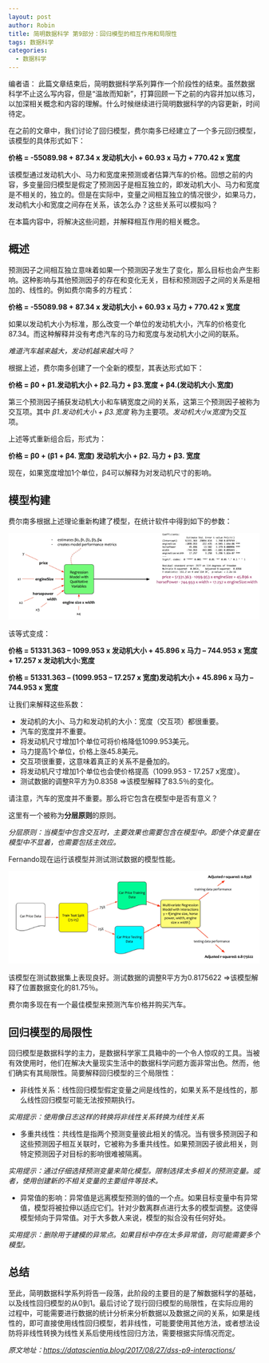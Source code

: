 ```yaml
---
layout: post
author: Robin
title: 简明数据科学 第9部分：回归模型的相互作用和局限性
tags: 数据科学
categories:
  - 数据科学 
--- 
```


编者语：
	此篇文章结束后，简明数据科学系列算作一个阶段性的结束。虽然数据科学不止这么写内容，但是“温故而知新”，打算回顾一下之前的内容并加以练习，以加深相关概念和内容的理解。什么时候继续进行简明数据科学的内容更新，时间待定。

在之前的文章中，我们讨论了回归模型，费尔南多已经建立了一个多元回归模型，该模型的具体形式如下：

**价格 = -55089.98 + 87.34 x 发动机大小 + 60.93 x 马力 + 770.42 x 宽度**

该模型通过发动机大小、马力和宽度来预测或者估算汽车的价格。回想之前的内容，多变量回归模型是假定了预测因子是相互独立的，即发动机大小、马力和宽度是不相关的，独立的。但是在实际中，变量之间相互独立的情况很少，如果马力，发动机大小和宽度之间存在关系，该怎么办？这些关系可以模拟吗？

在本篇内容中，将解决这些问题，并解释相互作用的相关概念。

## 概述

预测因子之间相互独立意味着如果一个预测因子发生了变化，那么目标也会产生影响。这种影响与其他预测因子的存在和变化无关，目标和预测因子之间的关系是相加的、线性的。例如费尔南多的方程式：

**价格 = -55089.98 + 87.34 x 发动机大小 + 60.93 x 马力 + 770.42 x 宽度**

如果以发动机大小为标准，那么改变一个单位的发动机大小，汽车的价格变化87.34。而这种解释并没有考虑汽车的马力和宽度与发动机大小之间的联系。

*难道汽车越来越大，发动机越来越大吗？*

根据上述，费尔南多创建了一个全新的模型，其表达形式如下：

**价格 = β0 + β1.发动机大小 + β2.马力 + β3.宽度 + β4.(发动机大小.宽度)**

第三个预测因子捕获发动机大小和车辆宽度之间的关系，这第三个预测因子被称为交互项。其中 *β1.发动机大小 + β3.宽度* 称为主要项。*发动机大小x宽度*为交互项。

上述等式重新组合后，形式为：

**价格 = β0 + (β1 + β4. 宽度) 发动机大小 + β2. 马力 + β3. 宽度**

现在，如果宽度增加1个单位，β4可以解释为对发动机尺寸的影响。

## 模型构建

费尔南多根据上述理论重新构建了模型，在统计软件中得到如下的参数：

![](/assets/simple_data_science/9/draggedimage9.png)

该等式变成：

**价格 = 51331.363 – 1099.953 x 发动机大小 + 45.896 x 马力 – 744.953 x 宽度 + 17.257 x 发动机大小:宽度**

**价格 = 51331.363 – (1099.953 – 17.257 x 宽度)发动机大小 + 45.896 x 马力 – 744.953 x 宽度**

让我们来解释这些系数：

* 发动机的大小、马力和发动机的大小：宽度（交互项）都很重要。
* 汽车的宽度并不重要。
* 将发动机尺寸增加1个单位可将价格降低1099.953美元。
* 马力提高1个单位，价格上涨45.8美元。
* 交互项很重要，这意味着真正的关系不是叠加的。
* 将发动机尺寸增加1个单位也会使价格提高（1099.953 - 17.257 x宽度）。
* 测试数据的调整R平方为0.8358 =>该模型解释了83.5％的变化。

请注意，汽车的宽度并不重要。那么将它包含在模型中是否有意义？

这里有一个被称为**分层原则**的原则。

*分层原则：当模型中包含交互时，主要效果也需要包含在模型中。即使个体变量在模型中不显着，也需要包括主效应。*

Fernando现在运行该模型并测试测试数据的模型性能。

![](/assets/simple_data_science/9/draggedimage-19.png)

该模型在测试数据集上表现良好。测试数据的调整R平方为0.8175622 =>该模型解释了位置数据变化的81.75％。

费尔南多现在有一个最佳模型来预测汽车价格并购买汽车。

## 回归模型的局限性

回归模型是数据科学的主力，是数据科学家工具箱中的一个令人惊叹的工具。当被有效使用时，他们在解决大量现实生活中的数据科学问题方面非常出色。然而，他们确实有其局限性。简要解释回归模型的三个局限性：

* 非线性关系：线性回归模型假定变量之间是线性的，如果关系不是线性的，那么线性回归模型可能无法按预期执行。

*实用提示：使用像日志这样的转换将非线性关系转换为线性关系*

* 多重共线性：共线性是指两个预测变量彼​​此相关的情况。当有很多预测因子和这些预测因子相互关联时，它被称为多重共线性。如果预测因子彼此相关，则特定预测因子对目标的影响很难被隔离。

*实用提示：通过仔细选择预测变量来简化模型。限制选择太多相关的预测变量。或者，使用创建新的不相关变量的主要组件等技术。*

* 异常值的影响：异常值是远离模型预测的值的一个点。如果目标变量中有异常值，模型将被拉伸以适应它们。针对少数离群点进行太多的模型调整。这使得模型倾向于异常值。对于大多数人来说，模型的拟合没有任何好处。

*实用提示：删除用于建模的异常点。如果目标中存在太多异常值，则可能需要多个模型。*

## 总结

至此，简明数据科学系列将告一段落，此阶段的主要目的是了解数据科学的基础，以及线性回归模型的从0到1。最后讨论了现行回归模型的局限性，在实际应用的过程中，可能需要进行数据的统计分析来分析数据以及数据之间的关系，如果是线性的，即可直接使用线性回归模型，若非线性，可能要使用其他方法，或者想法设防将非线性转换为线性关系后使用线性回归方法，需要根据实际情况而定。

_原文地址：https://datascientia.blog/2017/08/27/dss-p9-interactions/_